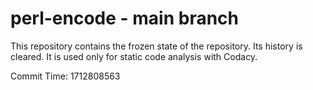 # perl-encode - main branch

This repository contains the frozen state of the repository.
Its history is cleared. It is used only for static code
analysis with Codacy.

Commit Time: 1712808563